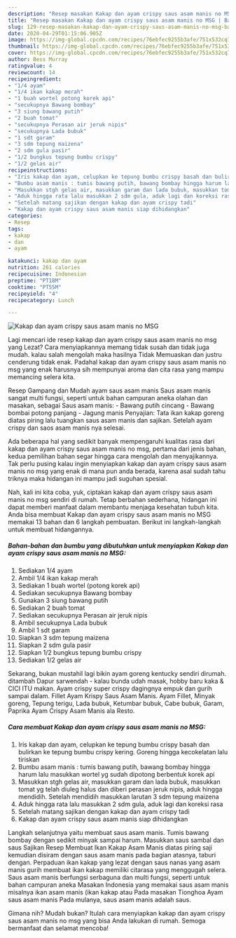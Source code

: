 ```yaml
---
description: "Resep masakan Kakap dan ayam crispy saus asam manis no MSG | Bahan Membuat Kakap dan ayam crispy saus asam manis no MSG Yang Lezat"
title: "Resep masakan Kakap dan ayam crispy saus asam manis no MSG | Bahan Membuat Kakap dan ayam crispy saus asam manis no MSG Yang Lezat"
slug: 129-resep-masakan-kakap-dan-ayam-crispy-saus-asam-manis-no-msg-bahan-membuat-kakap-dan-ayam-crispy-saus-asam-manis-no-msg-yang-lezat
date: 2020-04-29T01:15:06.905Z
image: https://img-global.cpcdn.com/recipes/76ebfec9255b3afe/751x532cq70/kakap-dan-ayam-crispy-saus-asam-manis-no-msg-foto-resep-utama.jpg
thumbnail: https://img-global.cpcdn.com/recipes/76ebfec9255b3afe/751x532cq70/kakap-dan-ayam-crispy-saus-asam-manis-no-msg-foto-resep-utama.jpg
cover: https://img-global.cpcdn.com/recipes/76ebfec9255b3afe/751x532cq70/kakap-dan-ayam-crispy-saus-asam-manis-no-msg-foto-resep-utama.jpg
author: Bess Murray
ratingvalue: 4
reviewcount: 14
recipeingredient:
- "1/4 ayam"
- "1/4 ikan kakap merah"
- "1 buah wortel potong korek api"
- "secukupnya Bawang bombay"
- "3 siung bawang putih"
- "2 buah tomat"
- "secukupnya Perasan air jeruk nipis"
- "secukupnya Lada bubuk"
- "1 sdt garam"
- "3 sdm tepung maizena"
- "2 sdm gula pasir"
- "1/2 bungkus tepung bumbu crispy"
- "1/2 gelas air"
recipeinstructions:
- "Iris kakap dan ayam, celupkan ke tepung bumbu crispy basah dan bulirkan ke tepung bumbu crispy kering. Goreng hingga kecokelatan lalu tiriskan"
- "Bumbu asam manis : tumis bawang putih, bawang bombay hingga harum lalu masukkan wortel yg sudah dipotong berbentuk korek api"
- "Masukkan stgh gelas air, masukkan garam dan lada bubuk, masukkan tomat yg telah diuleg halus dan diberi perasan jeruk nipis, aduk hingga mendidih. Setelah mendidih masukkan larutan 3 sdm tepung maizena"
- "Aduk hingga rata lalu masukkan 2 sdm gula, aduk lagi dan koreksi rasa"
- "Setelah matang sajikan dengan kakap dan ayam crispy tadi"
- "Kakap dan ayam crispy saus asam manis siap dihidangkan"
categories:
- Resep
tags:
- kakap
- dan
- ayam

katakunci: kakap dan ayam 
nutrition: 261 calories
recipecuisine: Indonesian
preptime: "PT18M"
cooktime: "PT55M"
recipeyield: "4"
recipecategory: Lunch

---
```



![Kakap dan ayam crispy saus asam manis no MSG](https://img-global.cpcdn.com/recipes/76ebfec9255b3afe/751x532cq70/kakap-dan-ayam-crispy-saus-asam-manis-no-msg-foto-resep-utama.jpg)

Lagi mencari ide resep kakap dan ayam crispy saus asam manis no msg yang Lezat? Cara menyiapkannya memang tidak susah dan tidak juga mudah. kalau salah mengolah maka hasilnya Tidak Memuaskan dan justru cenderung tidak enak. Padahal kakap dan ayam crispy saus asam manis no msg yang enak harusnya sih mempunyai aroma dan cita rasa yang mampu memancing selera kita.

Resep Gampang dan Mudah ayam saus asam manis Saus asam manis sangat multi fungsi, seperti untuk bahan campuran aneka olahan dan masakan, sebagai Saus asam manis: - Bawang putih cincang - Bawang bombai potong panjang - Jagung manis Penyajian: Tata ikan kakap goreng diatas piring lalu tuangkan saus asam manis dan sajikan. Setelah ayam crispy dan saos asam manis nya selesai.

Ada beberapa hal yang sedikit banyak mempengaruhi kualitas rasa dari kakap dan ayam crispy saus asam manis no msg, pertama dari jenis bahan, kedua pemilihan bahan segar hingga cara mengolah dan menyajikannya. Tak perlu pusing kalau ingin menyiapkan kakap dan ayam crispy saus asam manis no msg yang enak di mana pun anda berada, karena asal sudah tahu triknya maka hidangan ini mampu jadi suguhan spesial.


Nah, kali ini kita coba, yuk, ciptakan kakap dan ayam crispy saus asam manis no msg sendiri di rumah. Tetap berbahan sederhana, hidangan ini dapat memberi manfaat dalam membantu menjaga kesehatan tubuh kita. Anda bisa membuat Kakap dan ayam crispy saus asam manis no MSG memakai 13 bahan dan 6 langkah pembuatan. Berikut ini langkah-langkah untuk membuat hidangannya.

<!--inarticleads1-->

##### Bahan-bahan dan bumbu yang dibutuhkan untuk menyiapkan Kakap dan ayam crispy saus asam manis no MSG:

1. Sediakan 1/4 ayam
1. Ambil 1/4 ikan kakap merah
1. Sediakan 1 buah wortel (potong korek api)
1. Sediakan secukupnya Bawang bombay
1. Gunakan 3 siung bawang putih
1. Sediakan 2 buah tomat
1. Sediakan secukupnya Perasan air jeruk nipis
1. Ambil secukupnya Lada bubuk
1. Ambil 1 sdt garam
1. Siapkan 3 sdm tepung maizena
1. Siapkan 2 sdm gula pasir
1. Siapkan 1/2 bungkus tepung bumbu crispy
1. Sediakan 1/2 gelas air


Sekarang, bukan mustahil lagi bikin ayam goreng kentucky sendiri dirumah. ditambah Dapur sarwendah - kalau bunda udah masak, hobby baru kaka &amp; CICI ITU makan. Ayam crispy super crispy dagingnya empuk dan gurih sampai dalam. Fillet Ayam Krispy Saus Asam Manis. Ayam Fillet, Minyak goreng, Tepung terigu, Lada bubuk, Ketumbar bubuk, Cabe bubuk, Garam, Paprika Ayam Crispy Asam Manis ala Resto. 

<!--inarticleads2-->

##### Cara membuat Kakap dan ayam crispy saus asam manis no MSG:

1. Iris kakap dan ayam, celupkan ke tepung bumbu crispy basah dan bulirkan ke tepung bumbu crispy kering. Goreng hingga kecokelatan lalu tiriskan
1. Bumbu asam manis : tumis bawang putih, bawang bombay hingga harum lalu masukkan wortel yg sudah dipotong berbentuk korek api
1. Masukkan stgh gelas air, masukkan garam dan lada bubuk, masukkan tomat yg telah diuleg halus dan diberi perasan jeruk nipis, aduk hingga mendidih. Setelah mendidih masukkan larutan 3 sdm tepung maizena
1. Aduk hingga rata lalu masukkan 2 sdm gula, aduk lagi dan koreksi rasa
1. Setelah matang sajikan dengan kakap dan ayam crispy tadi
1. Kakap dan ayam crispy saus asam manis siap dihidangkan


Langkah selanjutnya yaitu membuat saus asam manis. Tumis bawang bombay dengan sedikit minyak sampai harum. Masukkan saus sambal dan saus Sajikan Resep Membuat Ikan Kakap Asam Manis diatas piring saji kemudian disiram dengan saus asam manis pada bagian atasnya, taburi dengan. Perpaduan ikan kakap yang lezat dengan saus nanas yang asam manis gurih membuat ikan kakap memiliki citarasa yang menggugah selera. Saus asam manis berfungsi serbaguna dan multi fungsi, seperti untuk bahan campuran aneka Masakan Indonesia yang memakai saus asam manis misalnya ikan asam manis (ikan kakap atau Pada masakan Tionghoa Ayam saus asam manis Pada mulanya, saus asam manis adalah saus. 

Gimana nih? Mudah bukan? Itulah cara menyiapkan kakap dan ayam crispy saus asam manis no msg yang bisa Anda lakukan di rumah. Semoga bermanfaat dan selamat mencoba!
